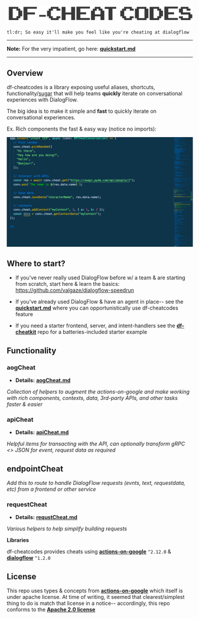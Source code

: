 ![df-cheats](./docs/assets/df_cheatcodes.gif)

```
tl:dr; So easy it'll make you feel like you're cheating at dialogflow
```

---

**Note:** For the very impatient, go here: **[quickstart.md](./quickstart.md)**

---

## Overview

df-cheatcodes is a library exposing useful aliases, shortcuts, functionality/[sugar](https://en.wikipedia.org/wiki/Syntactic_sugar) that will help teams **quickly** iterate on conversational experiences with DialogFlow.

The big idea is to make it simple and **fast** to quickly iterate on conversational experiences.

Ex. Rich components the fast & easy way (notice no imports):

![serviceaccount](./docs/assets/df-cheatcodes-action.gif)

## Where to start?

- If you've never really used DialogFlow before w/ a team & are starting from scratch, start here & learn the basics: https://github.com/valgaze/dialogflow-speedrun

- If you've already used DialogFlow & have an agent in place-- see the **[quickstart.md](./quickstart.md)** where you can opportunistically use df-cheatcodes feature

- If you need a starter frontend, server, and intent-handlers see the **[df-cheatkit](https://github.com/valgaze/df-cheatkit)** repo for a batteries-included starter example

## Functionality

### aogCheat

- **Details:** **[aogCheat.md](./docs/aogCheat.md)**

_Collection of helpers to augment the actions-on-google and make working with rich components, contexts, data, 3rd-party APIs, and other tasks faster & easier_

### apiCheat

- **Details:** **[apiCheat.md](./docs/apiCheat.md)**

_Helpful items for transacting with the API, can optionally transform gRPC <> JSON for event, request data as required_

## endpointCheat

_Add this to route to handle DialogFlow requests (evnts, text, requestdata, etc) from a frontend or other service_

### requestCheat

- **Details:** **[requstCheat.md](./docs/requestCheat.md)**

_Various helpers to help simplify building requests_

**Libraries**

df-cheatcodes provides cheats using **[actions-on-google](https://www.npmjs.com/package/actions-on-google)** `^2.12.0` & **[dialogflow](https://www.npmjs.com/package/@google-cloud/dialogflow)** `^1.2.0`

## License

This repo uses types & concepts from **[actions-on-google](https://github.com/actions-on-google/actions-on-google-nodejs)** which itself is under apache license. At time of writing, it seemed that clearest/simplest thing to do is match that license in a notice-- accordingly, this repo conforms to the **[Apache 2.0 license](LICENSE)**
